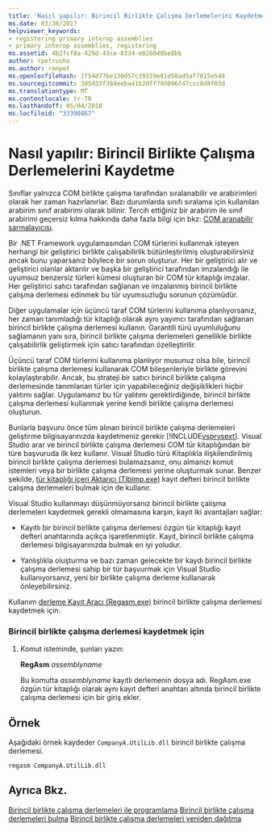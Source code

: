 ```yaml
---
title: 'Nasıl yapılır: Birincil Birlikte Çalışma Derlemelerini Kaydetme'
ms.date: 03/30/2017
helpviewer_keywords:
- registering primary interop assemblies
- primary interop assemblies, registering
ms.assetid: 4b2fcf8a-429d-43ce-8334-e026040be8bb
author: rpetrusha
ms.author: ronpet
ms.openlocfilehash: 1f54d77be130d57c39319e81d58ad5af7815e548
ms.sourcegitcommit: 3d5d33f384eeba41b2dff79d096f47ccc8d8f03d
ms.translationtype: MT
ms.contentlocale: tr-TR
ms.lasthandoff: 05/04/2018
ms.locfileid: "33390867"
---
```

# <a name="how-to-register-primary-interop-assemblies"></a>Nasıl yapılır: Birincil Birlikte Çalışma Derlemelerini Kaydetme
Sınıflar yalnızca COM birlikte çalışma tarafından sıralanabilir ve arabirimleri olarak her zaman hazırlanırlar. Bazı durumlarda sınıfı sıralama için kullanılan arabirim sınıf arabirimi olarak bilinir. Tercih ettiğiniz bir arabirim ile sınıf arabirimi geçersiz kılma hakkında daha fazla bilgi için bkz: [COM aranabilir sarmalayıcısı](../../../docs/framework/interop/com-callable-wrapper.md).  
  
 Bir .NET Framework uygulamasından COM türlerini kullanmak isteyen herhangi bir geliştirici birlikte çalışabilirlik bütünleştirilmiş oluşturabilirsiniz ancak bunu yaparsanız böylece bir sorun oluşturur. Her bir geliştirici alır ve geliştirici olanlar aktarılır ve başka bir geliştirici tarafından imzalandığı ile uyumsuz benzersiz türleri kümesi oluşturan bir COM tür kitaplığı imzalar. Her geliştirici satıcı tarafından sağlanan ve imzalanmış birincil birlikte çalışma derlemesi edinmek bu tür uyumsuzluğu sorunun çözümüdür.  
  
 Diğer uygulamalar için üçüncü taraf COM türlerini kullanıma planlıyorsanız, her zaman tanımladığı tür kitaplığı olarak aynı yayımcı tarafından sağlanan birincil birlikte çalışma derlemesi kullanın. Garantili türü uyumluluğunu sağlamanın yanı sıra, birincil birlikte çalışma derlemeleri genellikle birlikte çalışabilirlik geliştirmek için satıcı tarafından özelleştirilir.  
  
 Üçüncü taraf COM türlerini kullanıma planlıyor musunuz olsa bile, birincil birlikte çalışma derlemesi kullanarak COM bileşenleriyle birlikte görevini kolaylaştırabilir. Ancak, bu strateji bir satıcı birincil birlikte çalışma derlemesinde tanımlanan türler için yapabileceğiniz değişiklikleri hiçbir yalıtımı sağlar. Uygulamanız bu tür yalıtımı gerektirdiğinde, birincil birlikte çalışma derlemesi kullanmak yerine kendi birlikte çalışma derlemesi oluşturun.  
  
 Bunlarla başvuru önce tüm alınan birincil birlikte çalışma derlemeleri geliştirme bilgisayarınızda kaydetmeniz gerekir [!INCLUDE[vsprvsext](../../../includes/vsprvsext-md.md)]. Visual Studio arar ve birincil birlikte çalışma derlemesi COM tür kitaplığından bir türe başvuruda ilk kez kullanır. Visual Studio türü Kitaplıkla ilişkilendirilmiş birincil birlikte çalışma derlemesi bulamazsanız, onu almanızı komut istemleri veya bir birlikte çalışma derlemesi yerine oluşturmak sunar. Benzer şekilde, [tür kitaplığı içeri Aktarıcı (Tlbimp.exe)](../../../docs/framework/tools/tlbimp-exe-type-library-importer.md) kayıt defteri birincil birlikte çalışma derlemeleri bulmak için de kullanır.  
  
 Visual Studio kullanmayı düşünmüyorsanız birincil birlikte çalışma derlemeleri kaydetmek gerekli olmamasına karşın, kayıt iki avantajları sağlar:  
  
-   Kayıtlı bir birincil birlikte çalışma derlemesi özgün tür kitaplığı kayıt defteri anahtarında açıkça işaretlenmiştir. Kayıt, birincil birlikte çalışma derlemesi bilgisayarınızda bulmak en iyi yoludur.  
  
-   Yanlışlıkla oluşturma ve bazı zaman gelecekte bir kaydı birincil birlikte çalışma derlemesi sahip bir tür başvurmak için Visual Studio kullanıyorsanız, yeni bir birlikte çalışma derleme kullanarak önleyebilirsiniz.  
  
 Kullanım [derleme Kayıt Aracı (Regasm.exe)](../../../docs/framework/tools/regasm-exe-assembly-registration-tool.md) birincil birlikte çalışma derlemesi kaydetmek için.  
  
### <a name="to-register-a-primary-interop-assembly"></a>Birincil birlikte çalışma derlemesi kaydetmek için  
  
1.  Komut isteminde, şunları yazın:  
  
     **RegAsm** *assemblyname*  
  
     Bu komutta *assemblyname* kayıtlı derlemenin dosya adı. RegAsm.exe özgün tür kitaplığı olarak aynı kayıt defteri anahtarı altında birincil birlikte çalışma derlemesi için bir giriş ekler.  
  
## <a name="example"></a>Örnek  
 Aşağıdaki örnek kaydeder `CompanyA.UtilLib.dll` birincil birlikte çalışma derlemesi.  
  
```console  
regasm CompanyA.UtilLib.dll  
```  
  
## <a name="see-also"></a>Ayrıca Bkz.  
 [Birincil birlikte çalışma derlemeleri ile programlama](https://msdn.microsoft.com/library/306fa1d6-0703-4004-9e93-d0a57f1be81e(v=vs.100))  
 [Birincil birlikte çalışma derlemeleri bulma](https://msdn.microsoft.com/library/d6768e4b-cd80-414d-a4f8-05d979eb393b(v=vs.100))  
 [Birincil birlikte çalışma derlemeleri yeniden dağıtma](https://msdn.microsoft.com/library/e76384f0-d631-474c-bdbd-13884cba0265(v=vs.100))
